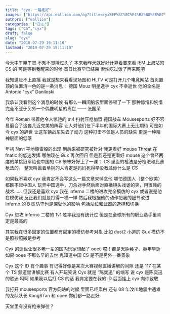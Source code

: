 ```yaml
---
title: "cyx，一路走好"
images: ["https://api.eallion.com/og?title=cyx%EF%BC%8C%E4%B8%80%E8%B7%AF%E8%B5%B0%E5%A5%BD"]
authors: ["eallion"]
categories: ["日志"]
tags: ["CS","cyx"]
draft: false
slug: "cyx"
date: "2010-07-29 19:11:10"
lastmod: "2010-07-29 19:11:10"
---
```


今天中午睡午觉
不知不觉睡过头了
本来我昨天就好好计算着要来看 IEM 上海站的 CS 的
可是等到我醒来的时候
首日比赛早已结束
索性吃过饭了再来网吧

我知道赶不上直播
我就是想来看看现场图和 HLTV
可是打开几个电竞网站
首页置顶的位置清一色的是一条消息：
德国 Mouz 明星选手 cyx 不幸逝世
他的全名是 Antonio "cyx" Daniloski

我承认我看到这个消息的时候
有那么一瞬间脑袋里面停顿了一下
那种惊愕和惋惜完全不亚于另外一个偶像明星的离世 —— 张国荣

今年 Roman 带着他令人惊艳的 m4 扫射压枪加盟
德国战车 Mousesports 好不容易磨合了这套几近完美的阵容
让人对他们在下半年的国际大赛上无比期待
可是如今 cyx 的辞世
让这车辆战车失去了动力
这种打击不仅是人员的缺失
更是一种精神层面的低落

年初 Navi 平地惊雷般的出现
到后来被研究被针对
我更看好 mouse
Threat 在 fnatic 的低迷发挥
哪怕现在 Gux 再次回归
但是我还是更看好 mouse
这个曾经两度的单挑冠军给也中国的 CS 笨笨好好上了一课：
CS 里面的枪法是分枪法和比赛枪法的。
整天叫嚣着单挑的人肯定是妈妈死得早没教过你什么是 CS

如果我不喜欢 cyx 我肯定不会写这么一篇文章来悼念他
哪怕德国人（整个欧美）都瞧不起中国人
玩弄中国选手，刀杀对手然后面对直播镜头戏谑的笑，用很贱的战术……
但我还是喜欢 cyx
我在 inferno 二楼的进攻完全模仿的 cyx
或者说是他在模仿我
反正我们就是打得一模一样
然后我根据他的动作把我的细节改进
Inferno 的 B 区防守也是深受他的影响
包括站位和武器的选择和切换

Cyx 进攻 inferno 二楼的 1v1 胜率我没有统计过
但是在全球所有的职业选手里肯定是最高的

其实我在很多固定的位置都有固定的模仿参考对象
比如 dust2 小道的 Gux
模仿不是照抄照搬是参考

Cyx 的逝世让很多老一辈的国内玩家想起了 ooee
哎！都是天妒英才、英年早逝
如果 ooee 不那么早的去世
鬼知道中国 CS 是不是另外一番景象

Cyx 这个 ID 有个趣事
有记得好像是某次大赛视频直播讲解的间隙
还是 117 在某个 TS 频道里讲解比赛
有人开玩笑说
Cyx 就是 “陈奕迅” 的缩写
说 cyx 是陈奕迅的歌迷
呵呵
如果我以后打 CS 的话
我肯定要在我的 ID 后面挂上 cyx 向你致敬

我打开 mousesports 官方网站的时候
里面已经素白
还有 08 年汶川地震中遇难的龙队队长 KangSTan 和 ooee
你们都一路走好

天堂里有没有枪来弹往？
